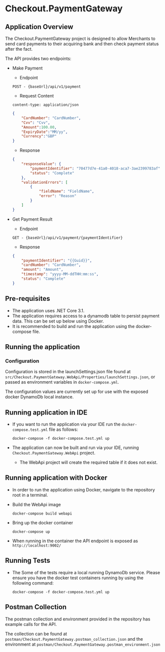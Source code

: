 # Checkout.PaymentGateway

## Application Overview

The Checkout.PaymentGateway project is designed to allow Merchants to send card payments to their acquiring bank and then check payment status after the fact.

The API provides two endpoints:

- Make Payment
    - Endpoint
    ```http request
    POST - {baseUrl}/api/v1/payment
    ```
    - Request Content
    ```text
    content-type: application/json
    ``` 
    ```json
    {
        "CardNumber": "CardNumber",
        "Cvv": "Cvv",
        "Amount":100.00,
        "ExpiryDate":"MM/yy",
        "Currency":"GBP"
    }
    ```
    - Response
    ```json
    {
        "responseValue": {
            "paymentIdentifier": "70477d7e-41a0-4018-aca7-3ae2399783af",
            "status": "Complete"
        },
        "validationErrors": [
            {
                "fieldName": "FieldName",
                "error": "Reason"
            }
        ] 
    }
    ```

- Get Payment Result
    - Endpoint
    ```http request
    GET - {baseUrl}/api/v1/payment/{paymentIdentifier}
    ```
    - Response
    ```json
    {
        "paymentIdentifier": "{{Guid}}",
        "cardNumber": "CardNumber",
        "amount": "Amount",
        "timestamp": "yyyy-MM-ddTHH:mm:ss",
        "status": "Complete"
    }
    ```

## Pre-requisites

- The application uses .NET Core 3.1.
- The application requires access to a dynamodb table to persist payment data. This can be set up below using Docker.
- It is recommended to build and run the application using the docker-compose file.

## Running the application

### Configuration

Configuration is stored in the launchSettings.json file found at `src/Checkout.PaymentGateway.WebApi/Properties/launchSettings.json`, or passed as environment variables in `docker-compose.yml`.

The configuration values are currently set up for use with the exposed docker DynamoDb local instance.
 
## Running application in IDE
 
 - If you want to run the application via your IDE run the `docker-compose.test.yml` file as follows:
 
     ```shell
    docker-compose -f docker-compose.test.yml up
    ``` 
 
 - The application can now be built and run via your IDE, running `Checkout.PaymentGateway.WebApi` project.
    - The WebApi project will create the required table if it does not exist.
 
## Running application with Docker
 
 - In order to run the application using Docker, navigate to the repository root in a terminal.
 
 - Build the WebApi image
 
     ```shell
    docker-compose build webapi
    ```
 - Bring up the docker container
    ```shell
    docker-compose up
    ``` 
 
 - When running in the container the API endpoint is exposed as `http://localhost:9002/` 
 
 ## Running Tests
 
 - The Some of the tests require a local running DynamoDb service. Please ensure you have the docker test containers running by using the following command:
    ```shell
    docker-compose -f docker-compose.test.yml up
    ``` 
 
 ## Postman Collection
 
 The postman collection and environment provided in the repository has example calls for the API.
 
 The collection can be found at `postman/Checkout.PaymentGateway.postman_collection.json` and the environment at `postman/Checkout.PaymentGateway.postman_environment.json`